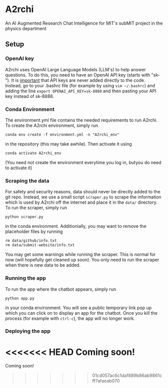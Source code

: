 # A2rchi
An AI Augmented Research Chat Intelligence for MIT's subMIT project in the physics department

## Setup

### OpenAI key

A2rchi uses OpenAI Large Language Models (LLM's) to help answer questions. To do this, you need to have an OpenAI API key (starts with "sk-"). It is [important](https://help.openai.com/en/articles/5112595-best-practices-for-api-key-safety)  that API keys are never added directly to the code. Instead, go to your .bashrc file (for example by using `vim ~/.bashrc`) and adding the line `export OPENAI_API_KEY=sk-8888` and then pasting your API key instead of sk-8888. 

### Conda Environment

The environment.yml file contains the needed requirements to run A2rchi. To create the A2rchi environment, simply run

```
conda env create -f environment.yml -n "A2rchi_env"
```

in the repository (this may take awhile). Then activate it using

```
conda activate A2rchi_env
```

(You need not create the environment everytime you log in, butyou do need to activate it)

### Scraping the data

For safety and security reasons, data should never be directly added to the git repo. Instead, we use a small script `scraper.py` to scrape the information which is used by A2rchi off the internet and place it in the `data/` directory. To run the scraper, simply run

```
python scraper.py
```

in the conda environment. Additionially, you may want to remove the placeholder files by running

```
rm data/github/info.txt
rm data/submit-website/info.txt
```

You may get some warnings while running the scraper. This is normal for now (will hopefully get cleaned up soon). You only need to run the scraper when there is new data to be added.

### Running the app

To run the app where the chatbot appears, simply run 

```
python app.py
```

in your conda environment. You will see a public temporary link pop up which you can click on to display an app for the chatbot. Once you kill the process (for example with `ctrl-c`), the app will no longer work.

### Deploying the app

<<<<<<< HEAD
Coming soon!
=======
Coming soon!
>>>>>>> 01cd057ac6c1daf889b86ab9861cff7afaeab070
